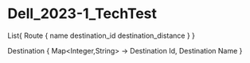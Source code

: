# Dell_2023-1_TechTest

List<Route>{
    Route
    {
    name
    destination_id
    destination_distance
    }
}

Destination {
    Map<Integer,String> -> Destination Id, Destination Name
}